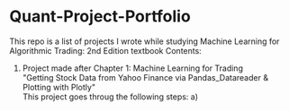 # Quant-Project-Portfolio

This repo is a list of projects I wrote while studying Machine Learning for Algorithmic Trading: 2nd Edition textbook
Contents: 

1) Project made after Chapter 1: Machine Learning for Trading
<br>"Getting Stock Data from Yahoo Finance via Pandas_Datareader & Plotting with Plotly"
<br> This project goes throug the following steps:
  a) 
